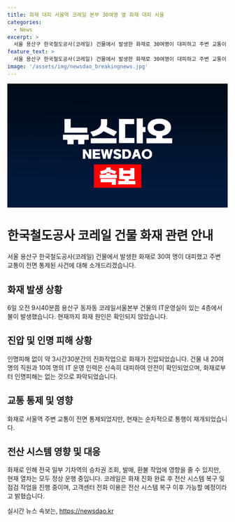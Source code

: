 ```yaml
---
title: 화재 대피 서울역 코레일 본부 30여명 옆 화재 대피 서울
categories:
  - News
excerpt: >
  서울 용산구 한국철도공사(코레일) 건물에서 발생한 화재로 30여명이 대피하고 주변 교통이 전면 통제됐으며, 불은 3시간30분만에 진압돼 인명피해는 없었다. 화재는 IT운영실에서 발생했고, 20여명의 직원과 10여명의 IT 운영 인력이 있었으며, 2명은 연기를 마셔 처치 받았다. 화재로 인한 전산 장애로 일부 기차역 창구에서 승차권 조회및 발매, 환불 작업이 중단됐지만, 열차는 정상 운행 중이며, 전산 복구 및 점검 작업이 진행 중이다.
feature_text: >
  서울 용산구 한국철도공사(코레일) 건물에서 발생한 화재로 30여명이 대피하고 주변 교통이 전면 통제됐으며, 불은 3시간30분만에 진압돼 인명피해는 없었다. 화재는 IT운영실에서 발생했고, 20여명의 직원과 10여명의 IT 운영 인력이 있었으며, 2명은 연기를 마셔 처치 받았다. 화재로 인한 전산 장애로 일부 기차역 창구에서 승차권 조회및 발매, 환불 작업이 중단됐지만, 열차는 정상 운행 중이며, 전산 복구 및 점검 작업이 진행 중이다.
image: '/assets/img/newsdao_breakingnews.jpg'
---
```


<p><img src="/assets/img/newsdao_breakingnews.jpg" alt="implanttips 속보" /></p>

<h1>한국철도공사 코레일 건물 화재 관련 안내</h1>

<p data-ke-size="size16">서울 용산구 한국철도공사(코레일) 건물에서 발생한 화재로 30여 명이 대피했고 주변 교통이 전면 통제된 사건에 대해 소개드리겠습니다.</p>

<h2 data-ke-size="size26">화재 발생 상황</h2>

<p data-ke-size="size16">6일 오전 9시40분쯤 용산구 동자동 코레일서울본부 건물의 IT운영실이 있는 4층에서 불이 발생했습니다. 현재까지 화재 원인은 확인되지 않았습니다.</p> 

<h2 data-ke-size="size26">진압 및 인명 피해 상황</h2>

<p data-ke-size="size16">인명피해 없이 약 3시간30분간의 진화작업으로 화재가 진압되었습니다. 건물 내 20여 명의 직원과 10여 명의 IT 운영 인력은 신속히 대피하여 안전이 확인되었으며, 화재로부터 인명피해는 없는 것으로 파악되었습니다.</p>

<h2 data-ke-size="size26">교통 통제 및 영향</h2>

<p data-ke-size="size16">화재로 서울역 주변 교통이 전면 통제되었지만, 현재는 순차적으로 통행이 재개되었습니다.</p>

<h2 data-ke-size="size26">전산 시스템 영향 및 대응</h2>

<p data-ke-size="size16">화재로 인해 전국 일부 기차역의 승차권 조회, 발매, 환불 작업에 영향을 줄 수 있지만, 현재 열차는 모두 정상 운행 중입니다. 코레일은 화재 진화 완료 후 전산 시스템 복구 및 점검 작업을 진행 중이며, 고객센터 전화 이용은 전산 시스템 복구 이후 가능할 예정이라고 밝혔습니다.</p>
실시간 뉴스 속보는, <a href="https://newsdao.kr" rel="dofollow">https://newsdao.kr</a>


